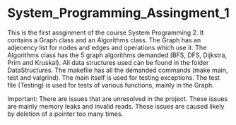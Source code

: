 # System_Programming_Assingment_1
This is the first assginment of the course System Programming 2.
It contains a Graph class and an Algorithms class.
The Graph has an adjecency list for nodes and edges and operations which use it.
The Algorithms class has the 5 graph algorithms demanded (BFS, DFS, Dijkstra, Prim and Kruskal).
All data structures used can be found in the folder DataStructures.
The makefile has all the demanded commands (make main, test and valgrind).
The main itself is used for testing exceptions.
The test file (Testing) is used for tests of various functions, mainly in the Graph.

Important: There are issues that are unresolved in the project. These issues are mainly memory leaks and invalid reads. These issues are caused likely by deletion of a pointer too many times.
